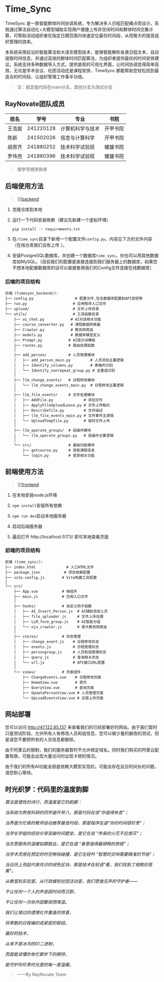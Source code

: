 # Time_Sync

TimeSync 是一款智能群体时间协调系统，专为解决多人日程匹配痛点而设计。系统通过算法自动化+大模型辅助实现用户便捷上传非空闲时间和群体时间交集计算，可帮助活动组织者在指定日期范围内快速定位最优时间段，从而极大的提高组织管理的效率。

本系统采用前沿的智能算法和大语言模型技术，能够智能解析各类日程文本，自动提取时间信息，并通过高效的群体时间匹配算法，为组织者提供最优的时间安排建议。系统支持多种数据导入方式，提供直观的可视化界面，让时间协调变得简单高效。无论是学术会议、社团活动还是课程安排，TimeSync 都能帮助您轻松找到最适合的时间段，让组织管理工作事半功倍。

> 注：稳定版代码在main分支，其他分支为测试分支

## RayNovate团队成员

| 姓名   | 学号      | 专业             | 书院     |
| ------ | --------- | ---------------- | -------- |
| 王浩宸 | 241220128 | 计算机科学与技术 | 开甲书院 |
| 陈新   | 241502026 | 信息与计算科学   | 开甲书院 |
| 胡恩齐 | 241880252 | 技术科学试验班   | 健雄书院 |
| 罗伟亮 | 241880396 | 技术科学试验班   | 健雄书院 |

> 按学号顺序排序

## 后端使用方法

> 见[backend](https://github.com/SweetGargamel/time_sync_frontend)

1. 克隆仓库到本地

2. 运行一下代码安装依赖（建议先新建一个虚拟环境）

   ```bash
   pip install -r requirements.txt
   ```

3. 在`/time_sync`目录下新增一个配置文件`config.py`，内容见下方的文件内容（在线仓库我们没有上传 ）。

4. 安装PostgreSQL数据库，并创建一个数据库`time_sync`。你也可以用其他数据库如MySQL。（目前我们的配置是直接连接到我们服务器上的数据库，如果您不想本地配置数据库的话可以直接套用我们的Config文件连接在线数据库）

### 后端的项目结构

```plaintext
后端 (timesync_backend/):
├── config.py                   # 配置文件,包含数据库配置和API密钥等
├── run.py                     # 应用程序入口文件
├── upload/                    # 文件上传目录
└── utils/                     # 工具函数目录
    ├── ai_chat.py            # AI对话相关功能
    ├── course_converter.py   # 课程数据转换器
    ├── Crawler.py            # 教务网爬虫
    ├── models.py             # 数据库模型定义
    ├── Prompt.py            # AI提示词模板
    ├── routes.py            # 路由处理函数
    │
    ├── add_person/          # 人员管理模块
    │   ├── add_person_main.py         # 人员添加主要逻辑
    │   ├── Identify_columns.py        # 表格列识别
    │   └── Identify_nonrepeat_group.py # 去重组识别
    │
    ├── llm_change_events/   # 日程修改模块
    │   └── llm_change_events_main.py  # 日程修改主要逻辑
    │
    ├── llm_file_events/     # 文件处理模块
    │   ├── AddFile.py              # 添加文件
    │   ├── ApplyFileUploadLease.py # 文件上传租约
    │   ├── Describefile.py         # 文件描述
    │   ├── llm_file_events_main.py # 文件事件主逻辑
    │   └── UploadTempFile.py       # 临时文件上传
    │
    ├── llm_operate_groups/  # 组操作模块
    │   └── llm_operate_groups.py   # 组操作主要逻辑
    │
    └── src/                 # 基础功能模块
        ├── getcourse.py     # 获取课程信息
        └── login.py         # 登录相关功能
```

## 前端使用方法

> 见[frontend](https://github.com/SweetGargamel/time_sync_frontend)

1. 在本地安装node.js环境

2. `npm install`安装所有依赖

3. `npm run dev`启动本地服务器

4. 启动后端服务器

5. 最后打开 http://localhost:5173/ 即可本地查看页面

### 前端的项目结构

```plaintext
前端 (time_sync/):
├── index.html              # 入口HTML文件
├── package.json           # 项目依赖配置
├── vite.config.js        # Vite构建工具配置
│
└── src/
    ├── App.vue           # 根组件
    ├── main.js           # 应用入口文件
    │
    ├── hooks/            # 自定义钩子函数
    │   ├── AI_Insert_Person.js  # AI辅助添加人员
    │   ├── file_uploader.js     # 文件上传处理
    │   ├── LLM_form_group.js    # AI智能分组
    │   └── nju_crawler.js       # 南大教务网爬虫
    │
    ├── stores/           # 状态管理
    │   ├── change_event.js    # 日程修改状态
    │   ├── events.js          # 日程管理状态
    │   ├── persongroup.js     # 人员和组管理状态
    │   ├── query.js           # 查询相关状态
    │   └── url.js             # API接口URL配置
    │
    └── views/            # 页面组件
        ├── ChangeEvents.vue    # 日程修改页面
        ├── HomeView.vue        # 首页
        ├── QueryView.vue       # 查询页面
        ├── UpdatePersonView.vue # 人员管理页面
        └── UpLoadEventsView.vue # 日程上传页面
```

## 网站部署

您可以访问 http://47.122.85.137 来查看我们的已经部署好的网站。由于我们暂时只是测试阶段，允许所有人有修改人员和组信息，您可以做少量的删改的测试，但是请您不要把所有的人员信息都删除。

由于阿里云的限制，我们的服务器暂时不允许绑定域名。同时我们购买的阿里云配置有限，可能会出现大量访问时出现卡顿的情况。

由于我们的所有AI功能全部是依赖大模型实现的，可能会存在反应时间长的问题，请您耐心等待。

## 时光织梦：代码里的温度韵脚

_算法是理性的诗行，而温度是它的韵脚：_

_当系统为熬夜科研的同学避开早八，那是代码在说"你值得休息"；_

_当界面为忙碌的教师自动推荐最佳时段，那是程序在道"你的时间很珍贵"；_

_当学长学姐的经验分享突破时间壁垒，是它在说 "传承的火花不应熄灭"；_

_当志愿服务的温暖如期抵达，是它在道 "善意值得最顺畅的旅程"；_

_当学术灵感在预定的时空畅快碰撞，是它在轻吟 "智慧的交响需要精准的节拍"；_

_当日历上亮起代表共识的绿色区块，那是技术在轻语"看，我们找到了相聚的答案"。_
<br />

_从教室到实验室，从行政楼到社团活动室，我们愿做无声的守护者——_

_不让任何一个人的声音因时间而沉默，_

_不让任何一次协作因繁琐而降温。_

_我们让错过的遗憾化作重逢的惊喜，_

_将零散的日程编织成紧密的联结。_
<br />

_最好的技术，_

_从来不是冰冷的01二进制，_

_而是能读懂你匆忙脚步下的期待，_

_能守护你珍贵时光里的每一度温暖。_

> ——By RayNovate Team

